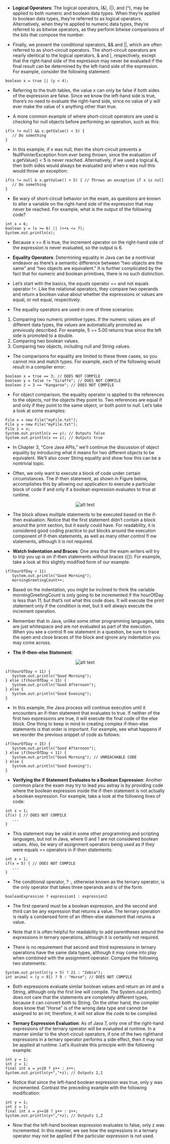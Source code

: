 - __Logical Operators__: The logical operators, (&), (|), and (^), may be applied to both numeric and boolean data types. When they’re applied to boolean data types, they’re referred to as logical operators. Alternatively, when they’re applied to numeric data types, they’re referred to as bitwise operators, as they perform bitwise comparisons of the bits that compose the number.

- Finally, we present the conditional operators, && and ||, which are often referred to as short-circuit operators. The short-circuit operators are nearly identical to the logical operators, & and |, respectively, except that the right-hand side of the expression may never be evaluated if the final result can be determined by the left-hand side of the expression. For example, consider the following statement:
```
boolean x = true || (y < 4);
```

- Referring to the truth tables, the value x can only be false if both sides of the expression are false. Since we know the left-hand side is true, there’s no need to evaluate the right-hand side, since no value of y will ever make the value of x anything other than true.

- A more common example of where short-circuit operators are used is checking for null objects before performing an operation, such as this:
```
if(x != null && x.getValue() < 5) {
   // Do something
}
```

- In this example, if x was null, then the short-circuit prevents a NullPointerException from ever being thrown, since the evaluation of x.getValue() < 5 is never reached. Alternatively, if we used a logical &, then both sides would always be evaluated and when x was null this would throw an exception:
```
if(x != null & x.getValue() < 5) { // Throws an exception if x is null
   // Do something
}
```

- Be wary of short-circuit behavior on the exam, as questions are known to alter a variable on the right-hand side of the expression that may never be reached. For example, what is the output of the following code?
```
int x = 6;
boolean y = (x >= 6) || (++x <= 7);
System.out.println(x);
```

- Because x >= 6 is true, the increment operator on the right-hand side of the expression is never evaluated, so the output is 6.

- __Equality Operators__: Determining equality in Java can be a nontrivial endeavor as there’s a semantic difference between “two objects are the same” and “two objects are equivalent.” It is further complicated by the fact that for numeric and boolean primitives, there is no such distinction.

- Let’s start with the basics, the *equals* operator == and not equals operator !=. Like the relational operators, they compare two operands and return a boolean value about whether the expressions or values are equal, or not equal, respectively. 

- The equality operators are used in one of three scenarios:
1.  Comparing two numeric primitive types. If the numeric values are of different data types, the values are automatically promoted as previously described. For example, 5 == 5.00 returns true since the left side is promoted to a double.
2. Comparing two boolean values.
3. Comparing two objects, including null and String values.

- The comparisons for equality are limited to these three cases, so you cannot mix and match types. For example, each of the following would result in a compiler error:
```
boolean x = true == 3; // DOES NOT COMPILE
boolean y = false != "Giraffe"; // DOES NOT COMPILE
boolean z = 3 == "Kangaroo"; // DOES NOT COMPILE
```

- For object comparison, the equality operator is applied to the references to the objects, not the objects they point to. Two references are equal if and only if they point to the same object, or both point to null. Let’s take a look at some examples:
```
File x = new File("myFile.txt");
File y = new File("myFile.txt");
File z = x;
System.out.println(x == y); // Outputs false
System.out.println(x == z); // Outputs true
```

- In Chapter 3, “Core Java APIs,” we’ll continue the discussion of object equality by introducing what it means for two different objects to be equivalent. We’ll also cover String equality and show how this can be a nontrivial topic.

- Often, we only want to execute a block of code under certain circumstances. The if-then statement, as shown in Figure below, accomplishes this by allowing our application to execute a particular block of code if and only if a boolean expression evaluates to true at runtime.

<div align="center">

![alt text](../image/if.png)

</div>

- The block allows multiple statements to be executed based on the if-then evaluation. Notice that the first statement didn’t contain a block around the print section, but it easily could have. For readability, it is considered good coding practice to put blocks around the execution component of if-then statements, as well as many other control fl ow statements, although it is not required.

- __Watch Indentation and Braces__: One area that the exam writers will try to trip you up is on if-then statements without braces ({}). For example, take a look at this slightly modified form of our example:
```
if(hourOfDay < 11)
   System.out.println("Good Morning");
   morningGreetingCount++;
```

- Based on the indentation, you might be inclined to think the variable morningGreetingCount is only going to be incremented if the hourOfDay is less than 11, but that’s not what this code does. It will execute the print statement only if the condition is met, but it will always execute the increment operation.

- Remember that in Java, unlike some other programming languages, tabs are just whitespace and are not evaluated as part of the execution. When you see a control fl ow statement in a question, be sure to trace the open and close braces of the block and ignore any indentation you may come across.

- __The if-then-else Statement__: 

<div align="center">

![alt text](../image/if-the-else.png)

</div>

```
if(hourOfDay < 11) {
   System.out.println("Good Morning");
} else if(hourOfDay < 15) {
   System.out.println("Good Afternoon");
} else {
   System.out.println("Good Evening");
}
```

- In this example, the Java process will continue execution until it encounters an if-then statement that evaluates to true. If neither of the first two expressions are true, it will execute the final code of the else block. One thing to keep in mind in creating complex if-then-else statements is that order is important. For example, see what happens if we reorder the previous snippet of code as follows:
```
if(hourOfDay < 15) {
   System.out.println("Good Afternoon");
} else if(hourOfDay < 11) {
   System.out.println("Good Morning"); // UNREACHABLE CODE
} else {
   System.out.println("Good Evening");
}
```

- __Verifying the if Statement Evaluates to a Boolean Expression__: Another common place the exam may try to lead you astray is by providing code where the boolean expression inside the if-then statement is not actually a boolean expression. For example, take a look at the following lines of code:
```
int x = 1;
if(x) { // DOES NOT COMPILE
   ...
}
```

- This statement may be valid in some other programming and scripting languages, but not in Java, where 0 and 1 are not considered boolean values. Also, be wary of assignment operators being used as if they were equals == operators in if-then statements:
```
int x = 1;
if(x = 5) { // DOES NOT COMPILE
   ...
}
```

- The conditional operator, ? :, otherwise known as the ternary operator, is the only operator that takes three operands and is of the form:
```
booleanExpression ? expression1 : expression2
```

- The first operand must be a boolean expression, and the second and third can be any expression that returns a value. The ternary operation is really a condensed form of an ifthen-else statement that returns a value.

- Note that it is often helpful for readability to add parentheses around the expressions in ternary operations, although it is certainly not required.

- There is no requirement that second and third expressions in ternary operations have the same data types, although it may come into play when combined with the assignment operator. Compare the following two statements:
```
System.out.println((y > 5) ? 21 : "Zebra");
int animal = (y < 91) ? 9 : "Horse"; // DOES NOT COMPILE
```

-  Both expressions evaluate similar boolean values and return an int and a String, although only the first line will compile. The System.out.println() does not care that the statements are completely different types, because it can convert both to String. On the other hand, the compiler does know that "Horse" is of the wrong data type and cannot be assigned to an int; therefore, it will not allow the code to be compiled.

- __Ternary Expression Evaluation__: As of Java 7, only one of the right-hand expressions of the ternary operator will be evaluated at runtime. In a manner similar to the short-circuit operators, if one of the two righthand expressions in a ternary operator performs a side effect, then it may not be applied at runtime. Let’s illustrate this principle with the following example:
```
int y = 1;
int z = 1;
final int x = y<10 ? y++ : z++;
System.out.println(y+","+z); // Outputs 2,1
```

- Notice that since the left-hand boolean expression was true, only y was incremented. Contrast the preceding example with the following modification:
```
int y = 1;
int z = 1;
final int x = y>=10 ? y++ : z++;
System.out.println(y+","+z); // Outputs 1,2
```

- Now that the left-hand boolean expression evaluates to false, only z was incremented. In this manner, we see how the expressions in a ternary operator may not be applied if the particular expression is not used.